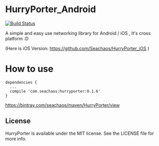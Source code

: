# HurryPorter_Android

[![Build Status](https://travis-ci.org/Seachaos/HurryPorter_Android.svg?branch=master)](https://travis-ci.org/Seachaos/HurryPorter_Android)

A simple and easy use networking library for Android / iOS , It's cross platform :D

(Here is iOS Version: https://github.com/Seachaos/HurryPorter_iOS )


# How to use


    dependencies {
      ...
      compile 'com.seachaos:hurryporter:0.1.6'
    }


https://bintray.com/seachaos/maven/HurryPorter/view

## License

HurryPorter is available under the MIT license. See the LICENSE file for more info.


